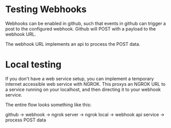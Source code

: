 # Testing Webhooks

Webhooks can be enabled in github, such that events in github can trigger a post to the configured webhook.
Github will POST with a payload to the webhook URL.

The webhook URL implements an api to process the POST data.

# Local testing

If you don't have a web service setup, you can implement a temporary internet accessible web service with NGROK.
This proxys an NGROK URL to a service running on your localhost, and then directing it to your webhook service.

The entire flow looks something like this:

github -> webhook -> ngrok server -> ngrok local -> webhook api service -> process POST data

